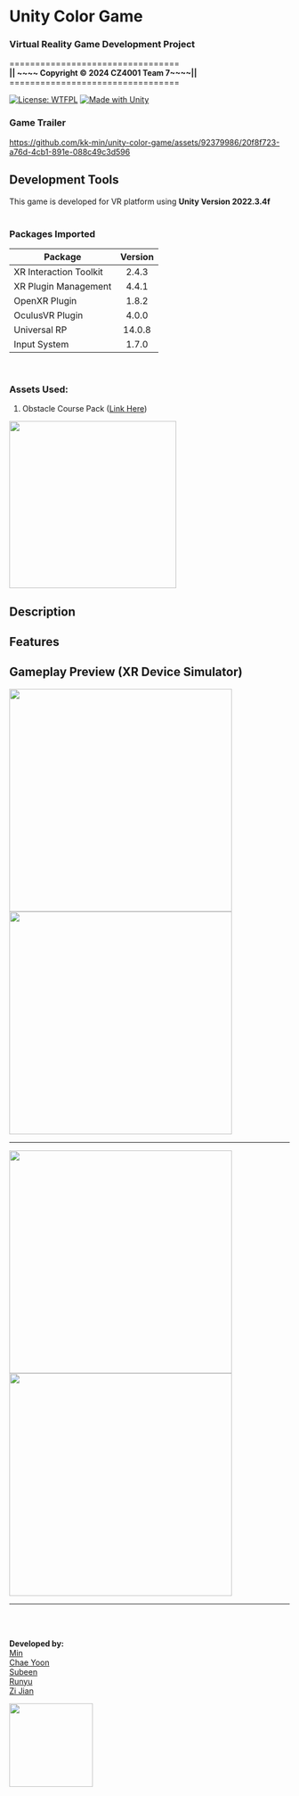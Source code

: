 # Unity Color Game

### Virtual Reality Game Development Project <br>
=================================<br>
<b>|| ~~~~ Copyright © 2024 CZ4001 Team 7~~~~||</b><br>
=================================<br>

[![License: WTFPL](https://img.shields.io/badge/License-WTFPL-brightgreen.svg?style=for-the-badge)](http://www.wtfpl.net/about/)<t>
[![Made with Unity](https://img.shields.io/badge/Made%20with-Unity-57b9d3.svg?style=for-the-badge&logo=unity)](https://unity3d.com)


### Game Trailer

https://github.com/kk-min/unity-color-game/assets/92379986/20f8f723-a76d-4cb1-891e-088c49c3d596


## Development Tools
This game is developed for VR platform using <b>Unity Version 2022.3.4f</b>
<br><br>
### Packages Imported
| Package                 | Version       | 
| ----------------------- |:-------------:| 
| XR Interaction Toolkit  | 2.4.3         | 
| XR Plugin Management    | 4.4.1         | 
| OpenXR Plugin           | 1.8.2         | 
| OculusVR Plugin         | 4.0.0         | 
| Universal RP            | 14.0.8        | 
| Input System            | 1.7.0         |
<br>

### Assets Used:
1. Obstacle Course Pack ([Link Here](https://assetstore.unity.com/packages/templates/packs/obstacle-course-pack-178169))
<img src="https://github.com/kk-min/unity-color-game/assets/92379986/69e4ab15-9905-487d-8990-bf2e17d07b53" width="300"/>


## Description

## Features



## <b>Gameplay Preview (XR Device Simulator)</b><br>
<img src="https://github.com/kk-min/unity-color-game/assets/92379986/61993c41-4e23-4bb8-b7d6-5c4f3dace962" width="400"/>
<img src="https://github.com/kk-min/unity-color-game/assets/92379986/5da784ef-bbfe-4ee1-8451-eff5b8346622" width="400"/>

------
<img src="https://github.com/kk-min/unity-color-game/assets/92379986/d68fe5a4-c3f3-482b-bea1-dfd76cf6c575" width="400"/>
<img src="https://github.com/kk-min/unity-color-game/assets/92379986/00521427-e028-4780-8b63-2416133776c9" width="400"/>

---------

<br><br>

<b>Developed by:</b>
<br>
[Min](https://github.com/kk-min)<br>
[Chae Yoon](https://github.com/kathy060415)<br>
[Subeen](https://github.com/subeen832715)<br>
[Runyu](https://github.com/runyu1413)<br>
[Zi Jian](https://github.com/zijian99)<br>

<img src="https://github.com/kk-min/unity-color-game/assets/92379986/4fa3e417-3626-4b5f-8ad1-17868a0aef30" width="150"/>
